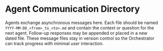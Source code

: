 # Agent Communication Directory

Agents exchange asynchronous messages here. Each file should be named `YYYY-MM-DD_<from>_to_<to>.md` and contain the context or question for the next agent. Follow-up responses may be appended or placed in a new dated file. These message files stay in version control so the Orchestrator can track progress with minimal user interaction.
